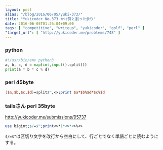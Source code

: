 ```yaml
---
layout: post
alias: "/blog/2016/06/05/yuki-373/"
title: "Yukicoder No.373 かけ算と割った余り"
date: 2016-06-05T01:26:04+09:00
tags: [ "competitive", "writeup", "yukicoder", "golf", "perl" ]
"target_url": [ "http://yukicoder.me/problems/748" ]
---
```


### python

``` python
#!/usr/bin/env python3
a, b, c, d = map(int,input().split())
print(a * b * c % d)
```

### perl 45byte

``` perl
($a,$b,$c,$d)=split$",<>;print $a*$b%$d*$c%$d
```

### tailsさん perl 35byte

<http://yukicoder.me/submissions/95737>

``` perl
use bigint;$/=$";print<>*1*<>*<>%<>
```

`$/=$"`は区切り文字を改行から空白にして、行ごとでなく単語ごとに読むようにする。
